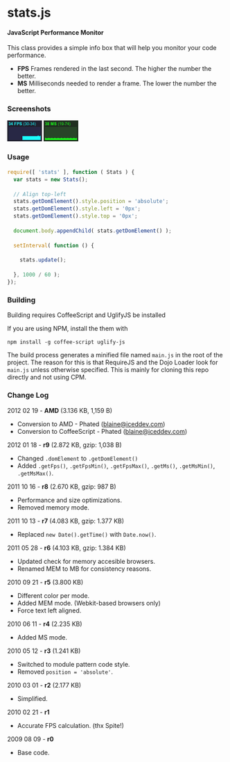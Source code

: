 stats.js
========

#### JavaScript Performance Monitor ####

This class provides a simple info box that will help you monitor your code performance.

* **FPS** Frames rendered in the last second. The higher the number the better.
* **MS** Milliseconds needed to render a frame. The lower the number the better.


### Screenshots ###

![stats_js_fps.png](https://github.com/phated/stats-amd/raw/master/assets/stats_js_fps.png)
![stats_js_ms.png](https://github.com/phated/stats-amd/raw/master/assets/stats_js_ms.png)


### Usage ###

```javascript
require([ 'stats' ], function ( Stats ) {
  var stats = new Stats();

  // Align top-left
  stats.getDomElement().style.position = 'absolute';
  stats.getDomElement().style.left = '0px';
  stats.getDomElement().style.top = '0px';

  document.body.appendChild( stats.getDomElement() );

  setInterval( function () {

    stats.update();

  }, 1000 / 60 );
});
```

### Building ###

Building requires CoffeeScript and UglifyJS be installed

If you are using NPM, install the them with

```
npm install -g coffee-script uglify-js
```

The build process generates a minified file named `main.js` in the root of the project.
The reason for this is that RequireJS and the Dojo Loader look for `main.js` unless otherwise specified.
This is mainly for cloning this repo directly and not using CPM.

### Change Log ###

2012 02 19 - **AMD** (3.136 KB, 1,159 B)

* Conversion to AMD - Phated (blaine@iceddev.com)
* Conversion to CoffeeScript - Phated (blaine@iceddev.com)

2012 01 18 - **r9** (2.872 KB, gzip: 1,038 B)

* Changed `.domElement` to `.getDomElement()`
* Added `.getFps()`, `.getFpsMin()`, `.getFpsMax()`, `.getMs()`, `.getMsMin()`, `.getMsMax()`.


2011 10 16 - **r8** (2.670 KB, gzip: 987 B)

* Performance and size optimizations.
* Removed memory mode.


2011 10 13 - **r7** (4.083 KB, gzip: 1.377 KB)

* Replaced `new Date().getTime()` with `Date.now()`.


2011 05 28 - **r6** (4.103 KB, gzip: 1.384 KB)

* Updated check for memory accesible browsers.
* Renamed MEM to MB for consistency reasons.


2010 09 21 - **r5** (3.800 KB)

* Different color per mode.
* Added MEM mode. (Webkit-based browsers only)
* Force text left aligned.


2010 06 11 - **r4** (2.235 KB)

* Added MS mode.


2010 05 12 - **r3** (1.241 KB)

* Switched to module pattern code style.
* Removed `position = 'absolute'`.


2010 03 01 - **r2** (2.177 KB)

* Simplified.


2010 02 21 - **r1**

* Accurate FPS calculation. (thx Spite!)


2009 08 09 - **r0**

* Base code.
